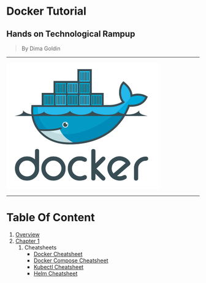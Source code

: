 # Docker Tutorial
## Hands on Technological Rampup
> By Dima Goldin
---

![Docker Logo](images/docker.png)

---

# Table Of Content
1. [Overview](overview.md)
1. [Chapter 1](1.md)
    1. Cheatsheets
        - [Docker Cheatsheet](docker_cheetsheet.md)
        - [Docker Compose Cheatsheet](compose_cheetsheet.md)
        - [Kubectl Cheatsheet](kubectl_cheatsheet.md)
        - [Helm Cheatsheet](helm_cheatsheet.md)
